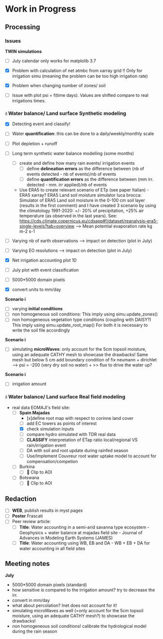 # Work in Progress


## Processing

### Issues

**TWIN simulations** 
- [ ] July calendar only works for matplolib 3.7

- [x] Problem with calculation of net atmbc from xarray grid !! Only for irrigation simu (meaning the problem can be too high irrigation rate)
- [x] Problem when changing number of zones/ soil

- [ ] Issue with plot psi = f(time days). Values are shifted compare to real irrigations times.

### 💧 Water balance/ Land surface **Synthetic** modeling

- [x] Detecting event and classify!
- [ ] Water **quantification**: this can be done to a daily/weekly/monthly scale
- [ ] Plot depletion + runoff


- [ ] Long term synthetic water balance modelling (some months)
  - [ ] create and define how many rain events/ irrigation events
    - [ ] define **delineation errors** as the difference between (nb of events detected - nb of events)/nb of events
    - [ ] define **quantification errors** as the difference between (mm irr. detected - mm. irr applied)/nb of events
  - Use ERA5 to create relevant scenario of ETp (see paper Italian) - ERA5 xarray? ERA5 Land soil moisture simulator luca brocca: Simulator of ERA5 Land soil moisture in the 0-100 cm soil layer (results in the first comment) and I have created 3 scenario by using the climatology 1991-2020: +/- 20% of 		 precipitation, +25% air temperature (as observed in the last years). See: https://cds.climate.copernicus.eu/cdsapp#!/dataset/reanalysis-era5-single-levels?tab=overview  --> Mean potential evaporation rate	kg m-2 s-1
 
- [ ] Varying nb of earth observations --> impact on detection (plot in July)
- [ ] Varying EO resolutions --> impact on detection (plot in July)


- [x] Net irrigation accounting plot 1D
- [ ] July plot with event classification
- [ ] 5000*5000 domain pixels
- [x] convert units to mm/day

**Scenario i**
- [ ] varying **initial conditions**
- [ ] non homogeneous soil conditions:  This imply using simu.update_zones()
- [ ] non homogeneous vegetation type conditions (coupling with DAISY?)
  This imply using simu.update_root_map()
For both it is necessary to write the soil file accordingly

**Scenario i**
- [ ] simulating **microWaves**: only account for the 5cm topsoil moisture, using an adequate CATHY mesh to showcase the drawbacks!
  Same mesh but below 5 cm add boundary condition of fix neumann + dirichlet -->  psi = -200 (very dry soil no water) + >> flux to drive the water up?

**Scenario i**
- [ ] irrigation amount

### 💧 Water balance/ Land surface **Real field** modeling
- real data EOMAJI's field site:
  - [ ] **Spain Majadas**
    - [x]define root map with respect to corinne land cover
    - [ ] add EC towers as points of interest
    - [x] check simulation inputs
    - [ ] compare hydro simulated with TDR real data
    - [ ] **CLASSIFY** interpretation of ETap ratio local/regional VS rain/irrigation event
    - [ ] DA with soil and root update during rainfed season
    - [ ] Use/Implement Couvreur root water uptake model to account for compensation/competion
  - [ ] Burkina
    - [ ] 📌 Clip to AOI
  - [ ] Botswana
     - [ ] 📌 Clip to AOI

## Redaction
- [ ] **WEB**, publish results in myst pages
- [ ] **Poster** Frascati
- [ ] Peer review article:
  - [ ] **Title**: Water accounting in a semi-arid savanna type ecosystem
        - Geophysics + water balance at majadas field site
        - Journal of Advances in Modeling Earth Systems (JAMES) 
  - [ ] **Title**: Water accounting using WB, EB and DA
        - WB + EB + DA for water accounting in all field sites

## Meeting notes

**July**
- 5000*5000 domain pixels (standard)
- how sensitive is compared to the irrigation amount? try to decrease the irr.
- convert in mm/day
- what about percolation? Inet does not account for it!
- simulating microWaves as well (=only account for the 5cm topsoil moisture, using an adequate CATHY mesh?) to showcase the drawbacks!
- non homogeneous soil conditions! calibrate the hydrological model during the rain season

